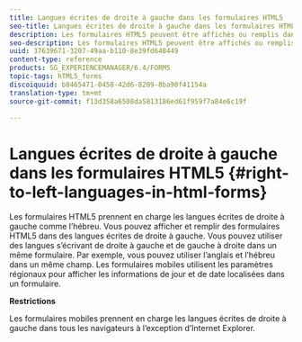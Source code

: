```yaml
---
title: Langues écrites de droite à gauche dans les formulaires HTML5
seo-title: Langues écrites de droite à gauche dans les formulaires HTML5
description: Les formulaires HTML5 peuvent être affichés ou remplis dans les langues s’écrivant de droite à gauche, comme l’hébreu.
seo-description: Les formulaires HTML5 peuvent être affichés ou remplis dans les langues s’écrivant de droite à gauche, comme l’hébreu.
uuid: 37639671-3207-49aa-b110-8e39fd648449
content-type: reference
products: SG_EXPERIENCEMANAGER/6.4/FORMS
topic-tags: hTML5_forms
discoiquuid: b8465471-0458-42d6-8209-8ba90f41154a
translation-type: tm+mt
source-git-commit: f13d358a6508da5813186ed61f959f7a84e6c19f

---
```



# Langues écrites de droite à gauche dans les formulaires HTML5 {#right-to-left-languages-in-html-forms}

Les formulaires HTML5 prennent en charge les langues écrites de droite à gauche comme l’hébreu. Vous pouvez afficher et remplir des formulaires HTML5 dans des langues écrites de droite à gauche. Vous pouvez utiliser des langues s’écrivant de droite à gauche et de gauche à droite dans un même formulaire. Par exemple, vous pouvez utiliser l’anglais et l’hébreu dans un même champ. Les formulaires mobiles utilisent les paramètres régionaux pour afficher les informations de jour et de date localisées dans un formulaire.

**Restrictions**

Les formulaires mobiles prennent en charge les langues écrites de droite à gauche dans tous les navigateurs à l’exception d’Internet Explorer.


